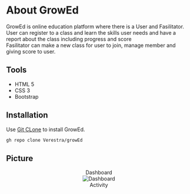 # About GrowEd
GrowEd is online education platform where there is a User and Fasilitator. <br>
User can register to a class and learn the skills user needs
and have a report about the class including progress and score<br>
Fasilitator can make a new class for user to join,
manage member and giving score to user.

## Tools
* HTML 5
* CSS 3
* Bootstrap
## Installation

Use [Git CLone](https://github.com/Verestra/growEd.git) to install GrowEd.

```bash
gh repo clone Verestra/growEd
```

## Picture
<p align="center">
  Dashboard <br>
  <img src="https://i.ibb.co/QJd9CdL/Dashboard.png" title="Dashboard"> <br>
  Activity <br>
  <img src="https://i.ibb.co/MMZs6wh/Activity.png" alt="Activity>
</p>
